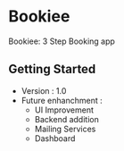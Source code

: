 # Bookiee

Bookiee: 3 Step Booking app

## Getting Started

- Version : 1.0
- Future enhanchment : 
  - UI Improvement
  - Backend addition
  - Mailing Services
  - Dashboard

